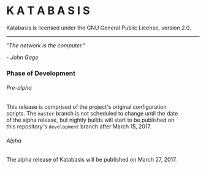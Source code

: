 # K A T A B A S I S

Katabasis is licensed under the GNU General Public License, version 2.0.

---

*"The network is the computer."*

*- John Gage*

### Phase of Development

###### Pre-alpha

This release is comprised of the project's original configuration  
scripts. The `master` branch is not scheduled to change until the date  
of the alpha release, but nightly builds will start to be published on  
this repository's `development` branch after March 15, 2017.

###### Alpha

The alpha release of Katabasis will be published on March 27, 2017.
